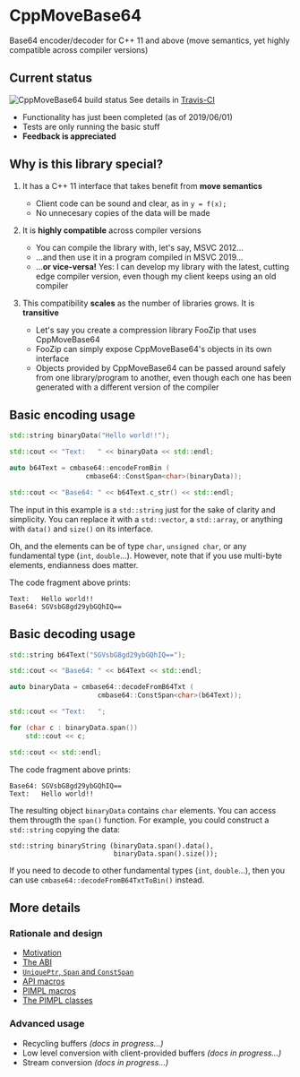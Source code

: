 # CppMoveBase64
Base64 encoder/decoder for C++ 11 and above (move semantics, yet highly compatible across compiler versions)

## Current status

![CppMoveBase64 build status](https://api.travis-ci.com/mkrevuelta/CppMoveBase64.png "CppMoveBase64 build status")  See details in [Travis-CI](https://travis-ci.com/mkrevuelta/CppMoveBase64)

* Functionality has just been completed (as of 2019/06/01)
* Tests are only running the basic stuff
* **Feedback is appreciated**

## Why is this library special?

1. It has a C++ 11 interface that takes benefit from **move semantics**
   * Client code can be sound and clear, as in `y = f(x);`
   * No unnecesary copies of the data will be made

2. It is **highly compatible** across compiler versions
   * You can compile the library with, let's say, MSVC 2012...
   * ...and then use it in a program compiled in MSVC 2019...
   * ...**or vice-versa!** Yes: I can develop my library with the latest, cutting edge compiler version, even though my client keeps using an old compiler

3. This compatibility **scales** as the number of libraries grows. It is **transitive**
   * Let's say you create a compression library FooZip that uses CppMoveBase64
   * FooZip can simply expose CppMoveBase64's objects in its own interface
   * Objects provided by CppMoveBase64 can be passed around safely from one library/program to another, even though each one has been generated with a different version of the compiler

## Basic encoding usage

```C++
std::string binaryData("Hello world!!");

std::cout << "Text:   " << binaryData << std::endl;

auto b64Text = cmbase64::encodeFromBin (
                   cmbase64::ConstSpan<char>(binaryData));

std::cout << "Base64: " << b64Text.c_str() << std::endl;
```

The input in this example is a `std::string` just for the sake of clarity and simplicity. You can replace it with a `std::vector`, a `std::array`, or anything with `data()` and `size()` on its interface.

Oh, and the elements can be of type `char`, `unsigned char`, or any fundamental type (`int`, `double`...). However, note that if you use multi-byte elements, endianness does matter.

The code fragment above prints:
```
Text:   Hello world!!
Base64: SGVsbG8gd29ybGQhIQ==
```

## Basic decoding usage

```C++
std::string b64Text("SGVsbG8gd29ybGQhIQ==");

std::cout << "Base64: " << b64Text << std::endl;

auto binaryData = cmbase64::decodeFromB64Txt (
                      cmbase64::ConstSpan<char>(b64Text));

std::cout << "Text:   ";

for (char c : binaryData.span())
    std::cout << c;

std::cout << std::endl;
```

The code fragment above prints:
```
Base64: SGVsbG8gd29ybGQhIQ==
Text:   Hello world!!
```

The resulting object `binaryData` contains `char` elements. You can access them througth the `span()` function. For example, you could construct a `std::string` copying the data:
```
std::string binaryString (binaryData.span().data(),
                          binaryData.span().size());
```

If you need to decode to other fundamental types (`int`, `double`...), then you can use `cmbase64::decodeFromB64TxtToBin()` instead.

## More details

### Rationale and design

* [Motivation](Doc/Motivation.md)
* [The ABI](Doc/Abi.md)
* [`UniquePtr`, `Span` and `ConstSpan`](Doc/UniquePtrAndSpan.md)
* [API macros](Doc/ApiMacros.md)
* [PIMPL macros](Doc/PimplMacros.md)
* [The PIMPL classes](Doc/PimplClasses.md)

### Advanced usage

* Recycling buffers *(docs in progress...)*
* Low level conversion with client-provided buffers *(docs in progress...)*
* Stream conversion *(docs in progress...)*

